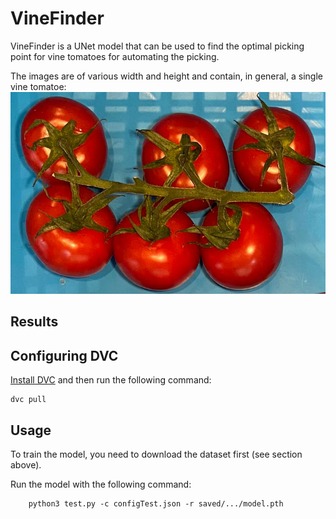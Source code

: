 # VineFinder
VineFinder is a UNet model that can be used to find the optimal picking point for vine tomatoes for automating the picking.

The images are of various width and height and contain, in general, a single vine tomatoe: ![image of vine tomatoe](docs/image_0_0.png)

## Results

## Configuring DVC
[Install DVC](https://dvc.org/doc/install) and then run the following command:
```
dvc pull
```

## Usage
To train the model, you need to download the dataset first (see section above).

Run the model with the following command:
```
    python3 test.py -c configTest.json -r saved/.../model.pth
```
